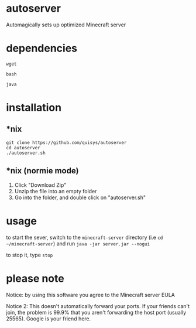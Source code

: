 # autoserver
Automagically sets up optimized Minecraft server 

# dependencies
`wget`

`bash`

`java`

# installation
## \*nix
```
git clone https://github.com/quisys/autoserver
cd autoserver
./autoserver.sh
```

## \*nix (normie mode)

1. Click "Download Zip"
2. Unzip the file into an empty folder
3. Go into the folder, and double click on "autoserver.sh"

# usage
to start the sever, switch to the `minecraft-server` directory (i.e `cd ~/minecraft-server`) and run `java -jar server.jar --nogui`

to stop it, type `stop`

# please note
Notice: by using this software you agree to the Minecraft server EULA

Notice 2: This doesn't automatically forward your ports. If your friends can't join, the problem is 99.9% that you aren't forwarding the host port (usually 25565).  Google is your friend here.
